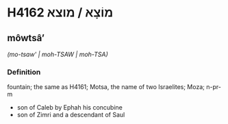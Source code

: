 # H4162 מוֹצָא / מוצא

## môwtsâʼ

_(mo-tsaw' | moh-TSAW | moh-TSA)_

### Definition

fountain; the same as H4161; Motsa, the name of two Israelites; Moza; n-pr-m

- son of Caleb by Ephah his concubine
- son of Zimri and a descendant of Saul
